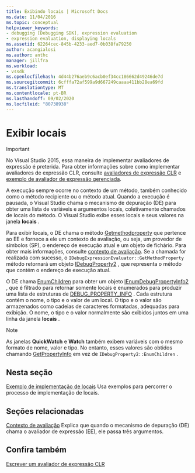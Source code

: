 ```yaml
---
title: Exibindo locais | Microsoft Docs
ms.date: 11/04/2016
ms.topic: conceptual
helpviewer_keywords:
- debugging [Debugging SDK], expression evaluation
- expression evaluation, displaying locals
ms.assetid: 62264cec-845b-4233-aed7-0b038fa79250
author: acangialosi
ms.author: anthc
manager: jillfra
ms.workload:
- vssdk
ms.openlocfilehash: 4d44b276aeb9c6acb0ef34cc186662d49246de7d
ms.sourcegitcommit: 6cfffa72af599a9d667249caaaa411bb28ea69fd
ms.translationtype: MT
ms.contentlocale: pt-BR
ms.lasthandoff: 09/02/2020
ms.locfileid: "80738938"
---
```

# <a name="display-locals"></a>Exibir locais
> [!IMPORTANT]
> No Visual Studio 2015, essa maneira de implementar avaliadores de expressão é preterida. Para obter informações sobre como implementar avaliadores de expressão CLR, consulte [avaliadores de expressão CLR](https://github.com/Microsoft/ConcordExtensibilitySamples/wiki/CLR-Expression-Evaluators) e [exemplo de avaliador de expressão gerenciada](https://github.com/Microsoft/ConcordExtensibilitySamples/wiki/Managed-Expression-Evaluator-Sample).

 A execução sempre ocorre no contexto de um método, também conhecido como o método recipiente ou o método atual. Quando a execução é pausada, o Visual Studio chama o mecanismo de depuração (DE) para obter uma lista de variáveis e argumentos locais, coletivamente chamados de locais do método. O Visual Studio exibe esses locais e seus valores na janela **locais** .

 Para exibir locais, o DE chama o método [Getmethodproperty](../../extensibility/debugger/reference/idebugexpressionevaluator-getmethodproperty.md) que pertence ao EE e fornece a ele um contexto de avaliação, ou seja, um provedor de símbolos (SP), o endereço de execução atual e um objeto de fichário. Para obter mais informações, consulte [contexto de avaliação](../../extensibility/debugger/evaluation-context.md). Se a chamada for realizada com sucesso, o `IDebugExpressionEvaluator::GetMethodProperty` método retornará um objeto [IDebugProperty2](../../extensibility/debugger/reference/idebugproperty2.md) , que representa o método que contém o endereço de execução atual.

 O DE chama [EnumChildren](../../extensibility/debugger/reference/idebugproperty2-enumchildren.md) para obter um objeto [IEnumDebugPropertyInfo2](../../extensibility/debugger/reference/ienumdebugpropertyinfo2.md) , que é filtrado para retornar somente locais e enumerados para produzir uma lista de estruturas de [DEBUG_PROPERTY_INFO](../../extensibility/debugger/reference/debug-property-info.md) . Cada estrutura contém o nome, o tipo e o valor de um local. O tipo e o valor são armazenados como cadeias de caracteres formatadas, adequadas para exibição. O nome, o tipo e o valor normalmente são exibidos juntos em uma linha da janela **locais** .

> [!NOTE]
> As janelas **QuickWatch** e **Watch** também exibem variáveis com o mesmo formato de nome, valor e tipo. No entanto, esses valores são obtidos chamando [GetPropertyInfo](../../extensibility/debugger/reference/idebugproperty2-getpropertyinfo.md) em vez de `IDebugProperty2::EnumChildren` .

## <a name="in-this-section"></a>Nesta seção
 [Exemplo de implementação de locais](../../extensibility/debugger/sample-implementation-of-locals.md) Usa exemplos para percorrer o processo de implementação de locais.

## <a name="related-sections"></a>Seções relacionadas
 [Contexto de avaliação](../../extensibility/debugger/evaluation-context.md) Explica que quando o mecanismo de depuração (DE) chama o avaliador de expressão (EE), ele passa três argumentos.

## <a name="see-also"></a>Confira também
 [Escrever um avaliador de expressão CLR](../../extensibility/debugger/writing-a-common-language-runtime-expression-evaluator.md)
